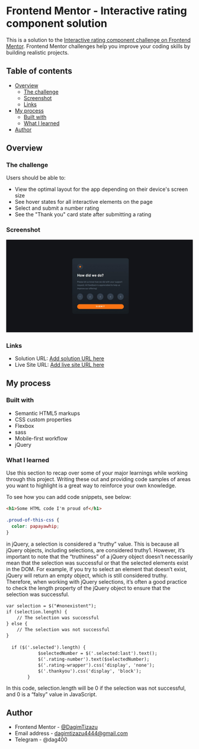 # Frontend Mentor - Interactive rating component solution

This is a solution to the [Interactive rating component challenge on Frontend Mentor](https://www.frontendmentor.io/challenges/interactive-rating-component-koxpeBUmI). Frontend Mentor challenges help you improve your coding skills by building realistic projects.

## Table of contents

- [Overview](#overview)
  - [The challenge](#the-challenge)
  - [Screenshot](#screenshot)
  - [Links](#links)
- [My process](#my-process)
  - [Built with](#built-with)
  - [What I learned](#what-i-learned)
- [Author](#author)

## Overview

### The challenge

Users should be able to:

- View the optimal layout for the app depending on their device's screen size
- See hover states for all interactive elements on the page
- Select and submit a number rating
- See the "Thank you" card state after submitting a rating

### Screenshot

![](./screenshot/screenshot.jpeg)

### Links

- Solution URL: [Add solution URL here](https://your-solution-url.com)
- Live Site URL: [Add live site URL here](https://your-live-site-url.com)

## My process

### Built with

- Semantic HTML5 markups
- CSS custom properties
- Flexbox
- sass
- Mobile-first workflow
- jQuery

### What I learned

Use this section to recap over some of your major learnings while working through this project. Writing these out and providing code samples of areas you want to highlight is a great way to reinforce your own knowledge.

To see how you can add code snippets, see below:

```html
<h1>Some HTML code I'm proud of</h1>
```

```css
.proud-of-this-css {
  color: papayawhip;
}
```

in jQuery, a selection is considered a “truthy” value. This is because all jQuery objects, including selections, are considered truthy1. However, it’s important to note that the “truthiness” of a jQuery object doesn’t necessarily mean that the selection was successful or that the selected elements exist in the DOM. For example, if you try to select an element that doesn’t exist, jQuery will return an empty object, which is still considered truthy. Therefore, when working with jQuery selections, it’s often a good practice to check the length property of the jQuery object to ensure that the selection was successful.

```jQuery
var selection = $("#nonexistent");
if (selection.length) {
    // The selection was successful
} else {
    // The selection was not successful
}

  if ($('.selected').length) {
            $selectedNumber = $('.selected:last').text();
            $('.rating-number').text($selectedNumber);
            $('.rating-wrapper').css('display', 'none');
            $('.thankyou').css('display', 'block');
        }
```

In this code, selection.length will be 0 if the selection was not successful, and 0 is a “falsy” value in JavaScript.

## Author

- Frontend Mentor - [@DagimTizazu](https://www.frontendmentor.io/profile/DagimTizazu)
- Email address - dagimtizazu4444@gmail.com
- Telegram - @dag400
